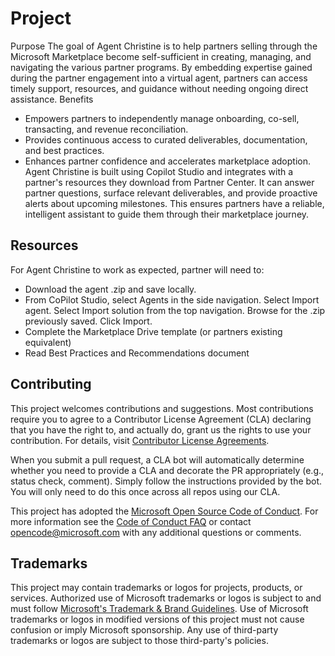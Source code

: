# Project

Purpose
The goal of Agent Christine is to help partners selling through the Microsoft Marketplace become self-sufficient in creating, managing, and navigating the various partner programs. By embedding expertise gained during the partner engagement into a virtual agent, partners can access timely support, resources, and guidance without needing ongoing direct assistance.
Benefits
- Empowers partners to independently manage onboarding, co-sell, transacting, and revenue reconciliation.
- Provides continuous access to curated deliverables, documentation, and best practices.
- Enhances partner confidence and accelerates marketplace adoption.
Agent Christine is built using Copilot Studio and integrates with a partner's resources they download from Partner Center. It can answer partner questions, surface relevant deliverables, and provide proactive alerts about upcoming milestones. This ensures partners have a reliable, intelligent assistant to guide them through their marketplace journey.

## Resources
For Agent Christine to work as expected, partner will need to:
- Download the agent .zip and save locally.
- From CoPilot Studio, select Agents in the side navigation. Select Import agent. Select Import solution from the top navigation. Browse for the .zip previously saved. Click Import.
- Complete the Marketplace Drive template (or partners existing equivalent)
- Read Best Practices and Recommendations document 


## Contributing

This project welcomes contributions and suggestions.  Most contributions require you to agree to a
Contributor License Agreement (CLA) declaring that you have the right to, and actually do, grant us
the rights to use your contribution. For details, visit [Contributor License Agreements](https://cla.opensource.microsoft.com).

When you submit a pull request, a CLA bot will automatically determine whether you need to provide
a CLA and decorate the PR appropriately (e.g., status check, comment). Simply follow the instructions
provided by the bot. You will only need to do this once across all repos using our CLA.

This project has adopted the [Microsoft Open Source Code of Conduct](https://opensource.microsoft.com/codeofconduct/).
For more information see the [Code of Conduct FAQ](https://opensource.microsoft.com/codeofconduct/faq/) or
contact [opencode@microsoft.com](mailto:opencode@microsoft.com) with any additional questions or comments.

## Trademarks

This project may contain trademarks or logos for projects, products, or services. Authorized use of Microsoft
trademarks or logos is subject to and must follow
[Microsoft's Trademark & Brand Guidelines](https://www.microsoft.com/legal/intellectualproperty/trademarks/usage/general).
Use of Microsoft trademarks or logos in modified versions of this project must not cause confusion or imply Microsoft sponsorship.
Any use of third-party trademarks or logos are subject to those third-party's policies.
